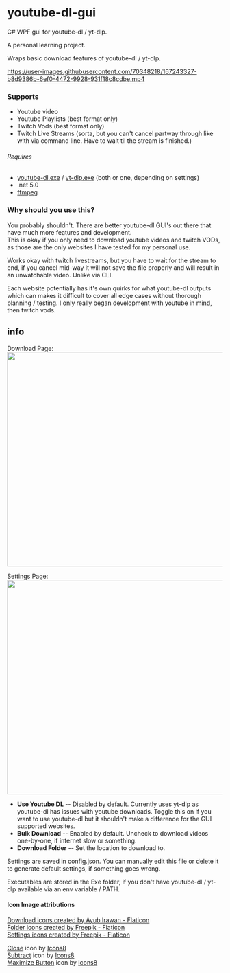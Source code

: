 # youtube-dl-gui
C# WPF gui for youtube-dl / yt-dlp.

A personal learning project.  

Wraps basic download features of youtube-dl / yt-dlp.

https://user-images.githubusercontent.com/70348218/167243327-b8d9386b-6ef0-4472-9928-931f18c8cdbe.mp4


### Supports
* Youtube video
* Youtube Playlists (best format only)
* Twitch Vods (best format only)
* Twitch Live Streams (sorta, but you can't cancel partway through like with via command line. Have to wait til the stream is finished.)

###### Requires
* [youtube-dl.exe](https://ytdl-org.github.io/youtube-dl/) / [yt-dlp.exe](https://github.com/yt-dlp/yt-dlp) (both or one, depending on settings)
* .net 5.0
* [ffmpeg](https://ffmpeg.org/download.html)

### Why should you use this?
You probably shouldn't. There are better youtube-dl GUI's out there that have much more features and development.  
This is okay if you only need to download youtube videos and twitch VODs, as those are the only websites I have tested for my personal use.  

Works okay with twitch livestreams, but you have to wait for the stream to end, if you cancel mid-way it will not save the file properly and will result in an unwatchable video. Unlike via CLI.  

Each website potentially has it's own quirks for what youtube-dl outputs which can makes it difficult to cover all edge cases without thorough planning / testing. I only really began development with youtube in mind, then twitch vods.

## info 
Download Page:  
<img src="https://i.imgur.com/XpvYsyL.png" width="800" height="500"/>   

Settings Page:  
<img src="https://i.imgur.com/UtBhpaG.png" width="800" height="500"/>      

* **Use Youtube DL** -- Disabled by default. Currently uses yt-dlp as youtube-dl has issues with youtube downloads. Toggle this on if you want to use youtube-dl but it shouldn't make a difference for the GUI supported websites.
* **Bulk Download** -- Enabled by default. Uncheck to download videos one-by-one, if internet slow or something.
* **Download Folder** -- Set the location to download to. 

Settings are saved in config.json. You can manually edit this file or delete it to generate default settings, if something goes wrong.

Executables are stored in the Exe folder, if you don't have youtube-dl / yt-dlp available via an env variable / PATH.


#### Icon Image attributions
<a href="https://www.flaticon.com/free-icons/download" title="download icons">Download icons created by Ayub Irawan - Flaticon</a>  
<a href="https://www.flaticon.com/free-icons/folder" title="folder icons">Folder icons created by Freepik - Flaticon</a>  
<a href="https://www.flaticon.com/free-icons/settings" title="settings icons">Settings icons created by Freepik - Flaticon</a>  

<a target="_blank" href="https://icons8.com/icon/8112/close">Close</a> icon by <a target="_blank" href="https://icons8.com">Icons8</a>  
<a target="_blank" href="https://icons8.com/icon/11152/subtract">Subtract</a> icon by <a target="_blank" href="https://icons8.com">Icons8</a>  
<a target="_blank" href="https://icons8.com/icon/vU8WkCSNnXng/maximize-button">Maximize Button</a> icon by <a target="_blank" href="https://icons8.com">Icons8</a>  
